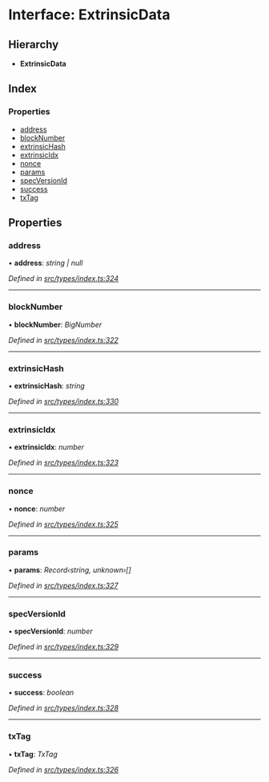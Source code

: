 # Interface: ExtrinsicData

## Hierarchy

* **ExtrinsicData**

## Index

### Properties

* [address](extrinsicdata.md#address)
* [blockNumber](extrinsicdata.md#blocknumber)
* [extrinsicHash](extrinsicdata.md#extrinsichash)
* [extrinsicIdx](extrinsicdata.md#extrinsicidx)
* [nonce](extrinsicdata.md#nonce)
* [params](extrinsicdata.md#params)
* [specVersionId](extrinsicdata.md#specversionid)
* [success](extrinsicdata.md#success)
* [txTag](extrinsicdata.md#txtag)

## Properties

###  address

• **address**: *string | null*

*Defined in [src/types/index.ts:324](https://github.com/PolymathNetwork/polymesh-sdk/blob/da0f7fd7/src/types/index.ts#L324)*

___

###  blockNumber

• **blockNumber**: *BigNumber*

*Defined in [src/types/index.ts:322](https://github.com/PolymathNetwork/polymesh-sdk/blob/da0f7fd7/src/types/index.ts#L322)*

___

###  extrinsicHash

• **extrinsicHash**: *string*

*Defined in [src/types/index.ts:330](https://github.com/PolymathNetwork/polymesh-sdk/blob/da0f7fd7/src/types/index.ts#L330)*

___

###  extrinsicIdx

• **extrinsicIdx**: *number*

*Defined in [src/types/index.ts:323](https://github.com/PolymathNetwork/polymesh-sdk/blob/da0f7fd7/src/types/index.ts#L323)*

___

###  nonce

• **nonce**: *number*

*Defined in [src/types/index.ts:325](https://github.com/PolymathNetwork/polymesh-sdk/blob/da0f7fd7/src/types/index.ts#L325)*

___

###  params

• **params**: *Record‹string, unknown›[]*

*Defined in [src/types/index.ts:327](https://github.com/PolymathNetwork/polymesh-sdk/blob/da0f7fd7/src/types/index.ts#L327)*

___

###  specVersionId

• **specVersionId**: *number*

*Defined in [src/types/index.ts:329](https://github.com/PolymathNetwork/polymesh-sdk/blob/da0f7fd7/src/types/index.ts#L329)*

___

###  success

• **success**: *boolean*

*Defined in [src/types/index.ts:328](https://github.com/PolymathNetwork/polymesh-sdk/blob/da0f7fd7/src/types/index.ts#L328)*

___

###  txTag

• **txTag**: *TxTag*

*Defined in [src/types/index.ts:326](https://github.com/PolymathNetwork/polymesh-sdk/blob/da0f7fd7/src/types/index.ts#L326)*
